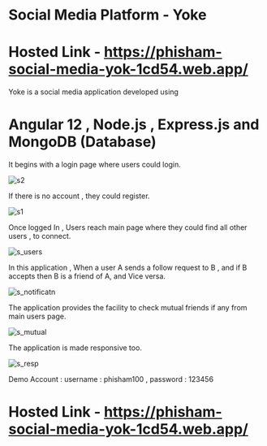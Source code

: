 # Social Media Platform - Yoke
# Hosted Link - https://phisham-social-media-yok-1cd54.web.app/

Yoke is a social media application developed using
# Angular 12 , Node.js , Express.js and MongoDB (Database)


It begins with a login page where users could login.

![s2](https://user-images.githubusercontent.com/84333011/226194737-9b1cd12d-64b0-407d-9c9d-0429b5f8d080.jpg)

If there is no account , they could register.

![s1](https://user-images.githubusercontent.com/84333011/226194770-be7b0d5a-06b6-4b5e-8b90-d51203a47d3c.jpg)

Once logged In , Users reach main page where they could find all other users , to connect.

![s_users](https://user-images.githubusercontent.com/84333011/226194813-5e6bc205-bcd7-45d5-90ff-916fc7798ddb.jpg)

In this application , When a user A sends a follow request to B , and if B accepts then B is a friend of A, and Vice versa.

![s_notificatn](https://user-images.githubusercontent.com/84333011/226194900-81de3767-d063-4b4c-b372-f68e939b4972.jpg)


The application provides the facility to check mutual friends if any from main users page.

![s_mutual](https://user-images.githubusercontent.com/84333011/226194941-d3d02da0-5c70-499b-9528-bb326ce79939.jpg)

The application is made responsive too.

![s_resp](https://user-images.githubusercontent.com/84333011/226195051-89511777-aa21-4b2d-85dd-431b4da73b14.jpg)

Demo Account :
username : phisham100 , password : 123456

# Hosted Link - https://phisham-social-media-yok-1cd54.web.app/
